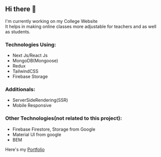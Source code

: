## Hi there 👋

I'm currently working on my College Website<br />
It helps in making online classes more adjustable for teachers and as well as students.<br />

### Technologies Using:
- Next Js/React Js
- MongoDB(Mongoose)
- Redux
- TailwindCSS
- Firebase Storage

### Additionals:
- ServerSideRendering(SSR)
- Mobile Responsive

### Other Technologies(not related to this project):
- Firebase Firestore, Storage from Google
- Material UI from google
- BEM

Here's my [Portfolio](https://coding-with-raj.vercel.app/)

<!--
**RajVadeghar/RajVadeghar** is a ✨ _special_ ✨ repository because its `README.md` (this file) appears on your GitHub profile.

Here are some ideas to get you started:

- 🔭 I’m currently working on ...
- 🌱 I’m currently learning ...
- 👯 I’m looking to collaborate on ...
- 🤔 I’m looking for help with ...
- 💬 Ask me about ...
- 📫 How to reach me: ...
- 😄 Pronouns: ...
- ⚡ Fun fact: ...
-->
